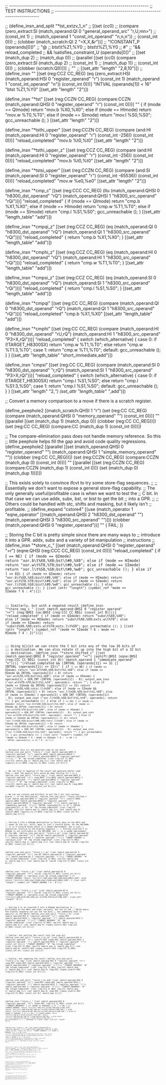 ;; ----------------------------------------------------------------------
;; TEST INSTRUCTIONS
;; ----------------------------------------------------------------------

;; (define_insn_and_split "*tst_extzv_1_n"
;;   [(set (cc0)
;; 	(compare (zero_extract:SI (match_operand:QI 0 "general_operand_src" "r,U,mn>")
;; 				  (const_int 1)
;; 				  (match_operand 1 "const_int_operand" "n,n,n"))
;; 		 (const_int 0)))
;;   (clobber (match_scratch:QI 2 "=X,X,&r"))]
;;  "!CONSTANT_P (operands[0])"
;;  "@
;;   btst\\t%Z1,%Y0
;;   btst\\t%Z1,%Y0
;;   #"
;;  "&& reload_completed
;;   && !satisfies_constraint_U (operands[0])"
;;  [(set (match_dup 2)
;;	(match_dup 0))
;;   (parallel [(set (cc0) (compare (zero_extract:SI (match_dup 2)
;;						   (const_int 1)
;;						   (match_dup 1))
;;				  (const_int 0)))
;;	      (clobber (scratch:QI))])]
;;  ""
;;  [(set_attr "length" "2,8,10")])
;;
(define_insn ""
  [(set (reg:CCZ CC_REG)
	(eq (zero_extract:HSI (match_operand:HSI 0 "register_operand" "r")
			      (const_int 1)
			      (match_operand 1 "const_int_operand" "n"))
	    (const_int 0)))]
  "INTVAL (operands[1]) < 16"
  "btst	%Z1,%Y0"
  [(set_attr "length" "2")])

(define_insn "*tst<mode>"
  [(set (reg:CCZN CC_REG)
	(compare:CCZN (match_operand:QHSI 0 "register_operand" "r")
		      (const_int 0)))]
  ""
  {
    if (<MODE>mode == QImode)
      return "mov.b	%X0,%X0";
    else if (<MODE>mode == HImode)
      return "mov.w	%T0,%T0";
    else if (<MODE>mode == SImode)
      return "mov.l	%S0,%S0";
    gcc_unreachable ();
  }
  [(set_attr "length" "2")])

(define_insn "*tsthi_upper"
  [(set (reg:CCZN CC_REG)
	(compare (and:HI (match_operand:HI 0 "register_operand" "r")
			 (const_int -256))
		 (const_int 0)))]
  "reload_completed"
  "mov.b	%t0,%t0"
  [(set_attr "length" "2")])

(define_insn "*tsthi_upper_z"
  [(set (reg:CCZ CC_REG)
	(compare (and:HI (match_operand:HI 0 "register_operand" "r")
			 (const_int -256))
		 (const_int 0)))]
  "reload_completed"
  "mov.b	%t0,%t0"
  [(set_attr "length" "2")])

(define_insn "*tstsi_upper"
  [(set (reg:CCZN CC_REG)
	(compare (and:SI (match_operand:SI 0 "register_operand" "r")
			 (const_int -65536))
		 (const_int 0)))]
  "reload_completed"
  "mov.w	%e0,%e0"
  [(set_attr "length" "2")])

(define_insn "*cmp<mode>_c"
  [(set (reg:CCC CC_REG)
	(ltu (match_operand:QHSI 0 "h8300_dst_operand" "rQ")
	     (match_operand:QHSI 1 "h8300_src_operand" "rQi")))]
  "reload_completed"
  {
    if (<MODE>mode == QImode)
      return "cmp.b	%X1,%X0";
    else if (<MODE>mode == HImode)
      return "cmp.w	%T1,%T0";
    else if (<MODE>mode == SImode)
      return "cmp.l	%S1,%S0";
    gcc_unreachable ();
  }
  [(set_attr "length_table" "add")])

(define_insn "*cmpqi_z"
  [(set (reg:CCZ CC_REG)
	(eq (match_operand:QI 0 "h8300_dst_operand" "rQ")
	    (match_operand:QI 1 "h8300_src_operand" "rQi")))]
  "reload_completed"
  { return "cmp.b	%X1,%X0"; }
  [(set_attr "length_table" "add")])

(define_insn "*cmphi_z"
  [(set (reg:CCZ CC_REG)
	(eq (match_operand:HI 0 "h8300_dst_operand" "rQ")
	    (match_operand:HI 1 "h8300_src_operand" "rQi")))]
  "reload_completed"
  { return "cmp.w	%T1,%T0"; }
  [(set_attr "length_table" "add")])

(define_insn "*cmpsi_z"
  [(set (reg:CCZ CC_REG)
	(eq (match_operand:SI 0 "h8300_dst_operand" "rQ")
	    (match_operand:SI 1 "h8300_src_operand" "rQi")))]
  "reload_completed"
  { return "cmp.l	%S1,%S0"; }
  [(set_attr "length_table" "add")])

(define_insn "*cmpqi"
  [(set (reg:CC CC_REG)
	(compare (match_operand:QI 0 "h8300_dst_operand" "rQ")
		 (match_operand:QI 1 "h8300_src_operand" "rQi")))]
  "reload_completed"
  "cmp.b	%X1,%X0"
  [(set_attr "length_table" "add")])

(define_insn "*cmphi"
  [(set (reg:CC CC_REG)
	(compare (match_operand:HI 0 "h8300_dst_operand" "rU,rQ")
		 (match_operand:HI 1 "h8300_src_operand" "P3>X,rQi")))]
  "reload_completed"
{
  switch (which_alternative)
    {
    case 0:
      if (!TARGET_H8300SX)
	return "cmp.w	%T1,%T0";
      else
	return "cmp.w	%T1:3,%T0";
    case 1:
      return "cmp.w	%T1,%T0";
    default:
      gcc_unreachable ();
      }
}
  [(set_attr "length_table" "short_immediate,add")])

(define_insn "cmpsi"
  [(set (reg:CC CC_REG)
	(compare (match_operand:SI 0 "h8300_dst_operand" "r,rQ")
		 (match_operand:SI 1 "h8300_src_operand" "P3>X,rQi")))]
  "reload_completed"
{
  switch (which_alternative)
    {
    case 0:
      if (!TARGET_H8300SX)
	return "cmp.l	%S1,%S0";
      else
	return "cmp.l	%S1:3,%S0";
    case 1:
      return "cmp.l	%S1,%S0";
    default:
      gcc_unreachable ();
    }
}
  [(set_attr "length" "2,*")
   (set_attr "length_table" "*,add")])

;; Convert a memory comparison to a move if there is a scratch register.

(define_peephole2
  [(match_scratch:QHSI 1 "r")
   (set (reg:CC CC_REG)
	(compare (match_operand:QHSI 0 "memory_operand" "")
		 (const_int 0)))]
  ""
  [(parallel [(set (match_dup 1) (match_dup 0)) (clobber (reg:CC CC_REG))])
   (set (reg:CC CC_REG) (compare:CC (match_dup 1) (const_int 0)))])

;; The compare-elimination pass does not handle memory reference.  So this
;; little peephole helps fill the gap and avoid code quality regressions.
(define_peephole2
  [(parallel [(set (match_operand:QHSI 0 "register_operand" "")
		   (match_operand:QHSI 1 "simple_memory_operand" ""))
	      (clobber (reg:CC CC_REG))])
   (set (reg:CCZN CC_REG)
	(compare:CCZN (match_dup 0) (const_int 0)))]
  ""
  [(parallel [(set (reg:CCZN CC_REG) (compare:CCZN (match_dup 1) (const_int 0)))
	      (set (match_dup 0) (match_dup 1))])])

;; This exists solely to convince ifcvt to try some store-flag sequences.
;;
;; Essentially we don't want to expose a general store-flag capability.
;; The only generally useful/profitable case is when we want to test the
;; C bit.  In that case we can use addx, subx, bst, or bist to get the bit
;; into a GPR.
;;
;; Others could be handled with stc, shifts and masking, but it likely isn't
;; profitable.
;;
(define_expand "cstore<mode>4"
  [(use (match_operator 1 "eqne_operator"
         [(match_operand:QHSI 2 "h8300_dst_operand" "")
          (match_operand:QHSI 3 "h8300_src_operand" "")]))
   (clobber (match_operand:QHSI 0 "register_operand"))]
  ""
  {
    FAIL;
  })

;; Storing the C bit is pretty simple since there are many ways to
;; introduce it into a GPR.  addx, subx and a variety of bit manipulation
;; instructions
;;
(define_insn "*store_c_<mode>"
  [(set (match_operand:QHSI 0 "register_operand" "=r")
	(eqne:QHSI (reg:CCC CC_REG) (const_int 0)))]
  "reload_completed"
  {
    if (<CODE> == NE)
      {
	if (<MODE>mode == QImode)
	  return "xor.b\t%X0,%X0\;bst\t#0,%X0";
	else if (<MODE>mode == HImode)
	  return "xor.w\t%T0,%T0\;bst\t#0,%s0";
	else if (<MODE>mode == SImode)
	  return "xor.l\t%S0,%S0\;bst\t#0,%w0";
	gcc_unreachable ();
      }
    else if (<CODE> == EQ)
      {
	if (<MODE>mode == QImode)
	  return "xor.b\t%X0,%X0\;bist\t#0,%X0";
	else if (<MODE>mode == HImode)
	  return "xor.w\t%T0,%T0\;bist\t#0,%s0";
	else if (<MODE>mode == SImode)
	  return "xor.l\t%S0,%S0\;bist\t#0,%w0";
	gcc_unreachable ();
      }
    else
      gcc_unreachable ();
  }
  [(set (attr "length") (symbol_ref "<MODE>mode == SImode ? 6 : 4"))])

;; Similarly, but with a negated result
(define_insn "*store_neg_c_<mode>"
  [(set (match_operand:QHSI 0 "register_operand" "=r")
	(neg:QHSI (ne:QHSI (reg:CCC CC_REG) (const_int 0))))]
  "reload_completed"
  {
    if (<MODE>mode == QImode)
      return "subx\t%X0,%X0";
    else if (<MODE>mode == HImode)
      return "subx\t%X0,%X0\;exts.w\t%T0";
    else if (<MODE>mode == SImode)
      return "subx\t%X0,%X0\;exts.w\t%T0\;exts.l\t%S0";
    gcc_unreachable ();
  }
  [(set
     (attr "length")
     (symbol_ref "(<MODE>mode == SImode ? 6 : <MODE>mode == HImode ? 4 : 2)"))])

;; Using b[i]st we can store the C bit into any of the low 16 bits of
;; a destination.  We can also rotate it up into the high bit of a 32 bit
;; destination.
(define_insn "*store_shifted_c<mode>"
  [(set (match_operand:QHSI 0 "register_operand" "=r")
	(ashift:QHSI (eqne:QHSI (reg:CCC CC_REG) (const_int 0))
		     (match_operand 1 "immediate_operand" "n")))]
  "(reload_completed
    && (INTVAL (operands[1]) == 31 || INTVAL (operands[1]) <= 15))"
  {
    if (<CODE> == NE)
      {
	if (<MODE>mode == QImode)
	  return "xor.b\t%X0,%X0\;bst\t%1,%X0";
	else if (<MODE>mode == HImode && INTVAL (operands[1]) < 8)
	  return "xor.w\t%T0,%T0\;bst\t%1,%X0";
	else if (<MODE>mode == HImode)
	  {
	    operands[1] = GEN_INT (INTVAL (operands[1]) - 8);
	    output_asm_insn ("xor.w\t%T0,%T0\;bst\t%1,%t0", operands);
	    return "";
	  }
	else if (<MODE>mode == SImode && INTVAL (operands[1]) == 31)
	  return "xor.l\t%S0,%S0\;rotxr.l\t%S0";
	else if (<MODE>mode == SImode && INTVAL (operands[1]) < 8)
	  return "xor.l\t%S0,%S0\;bst\t%1,%X0";
	else if (<MODE>mode == SImode)
	  {
	    operands[1] = GEN_INT (INTVAL (operands[1]) - 8);
	    output_asm_insn ("xor.l\t%S0,%S0\;bst\t%1,%t0", operands);
	    return "";
	  }
	gcc_unreachable ();
      }
    else if (<CODE> == EQ)
      {
	if (<MODE>mode == QImode)
	  return "xor.b\t%X0,%X0\;bist\t%1,%X0";
	else if (<MODE>mode == HImode && INTVAL (operands[1]) < 8)
	  return "xor.w\t%T0,%T0\;bist\t%1,%X0";
	else if (<MODE>mode == HImode)
	  {
	    operands[1] = GEN_INT (INTVAL (operands[1]) - 8);
	    output_asm_insn ("xor.w\t%T0,%T0\;bist\t%1,%t0", operands);
	    return "";
	  }
	else if (<MODE>mode == SImode && INTVAL (operands[1]) == 31)
	  return "xor.l\t%S0,%S0\;bixor\t#0,%X0\;rotxr.l\t%S0";
	else if (<MODE>mode == SImode && INTVAL (operands[1]) < 8)
	  return "xor.l\t%S0,%S0\;bist\t%1,%X0";
	else if (<MODE>mode == SImode)
	  {
	    operands[1] = GEN_INT (INTVAL (operands[1]) - 8);
	    output_asm_insn ("xor.l\t%S0,%S0\;bist\t%1,%t0", operands);
	    return "";
	  }
	gcc_unreachable ();
      }
    gcc_unreachable ();
  }
  [(set
     (attr "length")
     (symbol_ref "(<MODE>mode == QImode ? 4
		   : <MODE>mode == HImode ? 4
		   : <CODE> == NE ? 6
		   : INTVAL (operands[1]) == 31 ? 8 : 6)"))])

;; Recognize this scc and generate code we can match
(define_insn_and_split "*store_c"
  [(set (match_operand:QHSI 0 "register_operand" "=r")
	(geultu:QHSI (match_operand:QHSI2 1 "register_operand" "r")
		     (match_operand:QHSI2 2 "register_operand" "r")))]
  ""
  "#"
  "&& reload_completed"
  [(set (reg:CCC CC_REG)
	(ltu:CCC (match_dup 1) (match_dup 2)))
   (set (match_dup 0)
	(<geultu_to_c>:QHSI (reg:CCC CC_REG) (const_int 0)))])

;; We can fold in negation of the result and generate better code than
;; what the generic bits would do when testing for C == 1
(define_insn_and_split "*store_neg_c"
  [(set (match_operand:QHSI 0 "register_operand" "=r")
	(neg:QHSI
	  (ltu:QHSI (match_operand:QHSI2 1 "register_operand" "r")
		    (match_operand:QHSI2 2 "register_operand" "r"))))]
  ""
  "#"
  "&& reload_completed"
  [(set (reg:CCC CC_REG)
	(ltu:CCC (match_dup 1) (match_dup 2)))
   (set (match_dup 0)
	(neg:QHSI (ne:QHSI (reg:CCC CC_REG) (const_int 0))))])

;; We can use rotates and bst/bist to put the C bit into various places
;; in the destination.
(define_insn_and_split "*store_shifted_c"
  [(set (match_operand:QHSI 0 "register_operand" "=r")
       (ashift:QHSI (geultu:QHSI (match_operand:QHSI2 1 "register_operand" "r")
                                 (match_operand:QHSI2 2 "register_operand" "r"))
		    (match_operand 3 "immediate_operand" "n")))]
  "INTVAL (operands[3]) == 31 || INTVAL (operands[3]) <= 15"
  "#"
  "&& reload_completed"
  [(set (reg:CCC CC_REG) (ltu:CCC (match_dup 1) (match_dup 2)))
   (set (match_dup 0)
	(ashift:QHSI (<geultu_to_c>:QHSI (reg:CCC CC_REG) (const_int 0))
		     (match_dup 3)))])

;; Storing Z into a QImode destination is fairly easy on the H8/S and
;; newer as the stc; shift; mask is just 3 insns/6 bytes.  On the H8/300H
;; it is 4 insns/8 bytes which is a speed improvement, but a size
;; regression relative to the branchy sequence
;;
;; Storing inverted Z in QImode is not profitable on the H8/300H, but
;; is a speed improvement on the H8S.
(define_insn_and_split "*store_z_qi"
  [(set (match_operand:QI 0 "register_operand" "=r")
	(eq:QI (match_operand:HI 1 "register_operand" "r")
	       (match_operand:HI 2 "register_operand" "r")))]
  "TARGET_H8300S || !optimize_size"
  "#"
  "&& reload_completed"
  [(set (reg:CCZ CC_REG)
	(eq:CCZ (match_dup 1) (match_dup 2)))
   (set (match_dup 0)
	(ne:QI (reg:CCZ CC_REG) (const_int 0)))])

(define_insn_and_split "*store_z_i_qi"
  [(set (match_operand:QI 0 "register_operand" "=r")
	(ne:QI (match_operand:HI 1 "register_operand" "r")
	       (match_operand:HI 2 "register_operand" "r")))]
  "TARGET_H8300S"
  "#"
  "&& reload_completed"
  [(set (reg:CCZ CC_REG)
	(eq:CCZ (match_dup 1) (match_dup 2)))
   (set (match_dup 0)
	(eq:QI (reg:CCZ CC_REG) (const_int 0)))])

(define_insn "*store_z_qi"
  [(set (match_operand:QI 0 "register_operand" "=r")
	(ne:QI (reg:CCZ CC_REG) (const_int 0)))]
  "(TARGET_H8300S || !optimize_size) && reload_completed"
  {
    if (TARGET_H8300S)
      return "stc\tccr,%X0\;shar\t#2,%X0\;and\t#0x1,%X0";
    else
      return "stc\tccr,%X0\;shar\t%X0\;shar\t%X0\;and\t#0x1,%X0";
  }
  [(set (attr "length") (symbol_ref "TARGET_H8300S ? 6 : 8"))])

(define_insn "*store_z_i_qi"
  [(set (match_operand:QI 0 "register_operand" "=r")
	(eq:QI (reg:CCZ CC_REG) (const_int 0)))]
  "(TARGET_H8300S || !optimize_size) && reload_completed"
  "stc\tccr,%X0\;bld\t#2,%X0\;xor.w\t%T0,%T0\;bist\t#0,%X0";
  [(set_attr "length" "8")])

;; Storing Z or an inverted Z into a HImode destination is
;; profitable on the H8/S and older variants, but not on the
;; H8/SX where the branchy sequence can use the two-byte
;; mov-immediate that is specific to the H8/SX
(define_insn_and_split "*store_z_hi"
  [(set (match_operand:HSI 0 "register_operand" "=r")
	(eqne:HSI (match_operand:HSI2 1 "register_operand" "r")
		  (match_operand:HSI2 2 "register_operand" "r")))]
  "!TARGET_H8300SX"
  "#"
  "&& reload_completed"
  [(set (reg:CCZ CC_REG)
	(eq:CCZ (match_dup 1) (match_dup 2)))
   (set (match_dup 0)
	(<eqne_invert>:HSI (reg:CCZ CC_REG) (const_int 0)))])

;; Similar, but putting the result into the sign bit
(define_insn_and_split "*store_z_hi_sb"
  [(set (match_operand:HSI 0 "register_operand" "=r")
	(ashift:HSI (eqne:HSI (match_operand:HSI2 1 "register_operand" "r")
			      (match_operand:HSI2 2 "register_operand" "r"))
		     (const_int 15)))]
  "!TARGET_H8300SX"
  "#"
  "&& reload_completed"
  [(set (reg:CCZ CC_REG)
	(eq:CCZ (match_dup 1) (match_dup 2)))
   (set (match_dup 0)
	(ashift:HSI (<eqne_invert>:HSI (reg:CCZ CC_REG) (const_int 0))
		    (const_int 15)))])

;; Similar, but negating the result
(define_insn_and_split "*store_z_hi_neg"
  [(set (match_operand:HSI 0 "register_operand" "=r")
	(neg:HSI (eqne:HSI (match_operand:HSI2 1 "register_operand" "r")
			   (match_operand:HSI2 2 "register_operand" "r"))))]
  "!TARGET_H8300SX"
  "#"
  "&& reload_completed"
  [(set (reg:CCZ CC_REG)
	(eq:CCZ (match_dup 1) (match_dup 2)))
   (set (match_dup 0)
	(neg:HSI (<eqne_invert>:HSI (reg:CCZ CC_REG) (const_int 0))))])

(define_insn_and_split "*store_z_hi_and"
  [(set (match_operand:HSI 0 "register_operand" "=r")
	(and:HSI (eqne:HSI (match_operand:HSI2 1 "register_operand" "r")
			   (match_operand:HSI2 2 "register_operand" "r"))
		 (match_operand:HSI 3 "register_operand" "r")))]
  "!TARGET_H8300SX"
  "#"
  "&& reload_completed"
  [(set (reg:CCZ CC_REG)
	(eq:CCZ (match_dup 1) (match_dup 2)))
   (set (match_dup 0)
	(and:HSI (<eqne_invert>:HSI (reg:CCZ CC_REG) (const_int 0))
		 (match_dup 3)))])

(define_insn "*store_z_<mode>"
  [(set (match_operand:HSI 0 "register_operand" "=r")
	(eqne:HSI (reg:CCZ CC_REG) (const_int 0)))]
  "!TARGET_H8300SX"
  {
    if (<MODE>mode == HImode)
      {
	if (<CODE> == NE)
	  {
	    if (TARGET_H8300S)
	      return "stc\tccr,%X0\;shlr.b\t#2,%X0\;and.w\t#1,%T0";
	    return "stc\tccr,%X0\;bld\t#2,%X0\;xor.w\t%T0,%T0\;bst\t#0,%X0";
	  }
	else
	  return "stc\tccr,%X0\;bld\t#2,%X0\;xor.w\t%T0,%T0\;bist\t#0,%X0";
      }
    else if (<MODE>mode == SImode)
      {
	if (<CODE> == NE)
	  {
	    if (TARGET_H8300S)
	      return "stc\tccr,%X0\;shlr.b\t#2,%X0\;and.l\t#1,%S0";
	    return "stc\tccr,%X0\;bld\t#2,%X0\;xor.l\t%S0,%S0\;bst\t#0,%X0";
	  }
	else
	  return "stc\tccr,%X0\;bld\t#2,%X0\;xor.l\t%S0,%S0\;bist\t#0,%X0";
      }
    gcc_unreachable ();
  }
;; XXXSImode is 2 bytes longer
  [(set_attr "length" "8")])

(define_insn "*store_z_<mode>_sb"
  [(set (match_operand:HSI 0 "register_operand" "=r")
	(ashift:HSI (eqne:HSI (reg:CCZ CC_REG) (const_int 0))
		    (const_int 15)))]
  "!TARGET_H8300SX"
  {
    if (<MODE>mode == HImode)
      {
	if (<CODE> == NE)
	  return "stc\tccr,%X0\;bld\t#2,%X0\;xor.w\t%T0,%T0\;bst\t#7,%t0";
	else
	  return "stc\tccr,%X0\;bld\t#2,%X0\;xor.w\t%T0,%T0\;bist\t#7,%t0";
      }
    else if (<MODE>mode == SImode)
      {
	if (<CODE> == NE)
	  return "stc\tccr,%X0\;bld\t#2,%X0\;xor.l\t%T0,%T0\;rotxr.l\t%S0";
	else
	  return "stc\tccr,%X0\;bild\t#2,%X0\;xor.l\t%T0,%T0\;rotxr.l\t%S0";
      }
    gcc_unreachable ();
  }
  ;; XXX SImode is larger
  [(set_attr "length" "8")])

(define_insn "*store_z_<mode>_neg"
  [(set (match_operand:HSI 0 "register_operand" "=r")
	(neg:HSI (eqne:HSI (reg:CCZ CC_REG) (const_int 0))))]
  "!TARGET_H8300SX"
  {
    if (<MODE>mode == HImode)
      {
	if (<CODE> == NE)
	  return "stc\tccr,%X0\;bld\t#2,%X0\;subx.b\t%X0,%X0\;exts.w\t%T0";
	else
	  return "stc\tccr,%X0\;bild\t#2,%X0\;subx.b\t%X0,%X0\;exts.w\t%T0";
      }
    else if (<MODE>mode == SImode)
      {
	if (<CODE> == NE)
	  return "stc\tccr,%X0\;bld\t#2,%X0\;subx.b\t%X0,%X0\;exts.w\t%T0\;exts.l\t%S0";
	else
	  return "stc\tccr,%X0\;bild\t#2,%X0\;subx.b\t%X0,%X0\;exts.w\t%T0\;exts.l\t%S0";
      }
    gcc_unreachable ();
  }
  ;; XXX simode is an instruction longer
  [(set_attr "length" "8")])

(define_insn "*store_z_<mode>_and"
  [(set (match_operand:HSI 0 "register_operand" "=r")
	(and:HSI (eqne:HSI (reg:CCZ CC_REG) (const_int 0))
		 (match_operand:HSI 1 "register_operand" "r")))]
  "!TARGET_H8300SX"
  {
    if (<MODE>mode == HImode)
      {
	if (<CODE> == NE)
	  return "bld\t#0,%X1\;stc\tccr,%X0\;band\t#2,%X0\;xor.w\t%T0,%T0\;bst\t#0,%X0";
	else
	  return "bild\t#0,%X1\;stc\tccr,%X0\;band\t#2,%X0\;xor.w\t%T0,%T0\;bist\t#0,X0";
      }
    else if (<MODE>mode == SImode)
      {
	if (<CODE> == NE)
	  return "bld\t#0,%X1\;stc\tccr,%X0\;band\t#2,%X0\;xor.l\t%S0,%S0\;bst\t#0,%X0";
	else
	  return "bild\t#0,%X1\;stc\tccr,%X0\;band\t#2,%X0\;xor.l\t%S0,%S0\;bist\t#0,X0";
      }
    gcc_unreachable ();
  }
  ;; XXX simode is an instruction longer
  [(set_attr "length" "8")])

;; We can test the upper byte of a HImode register and the upper word
;; of a SImode register

;; We can test the upper byte of a HImode register and the upper word
;; of a SImode register
(define_insn_and_split "*store_z"
  [(set (match_operand:HI 0 "register_operand" "=r")
	(eqne:HI (and:HI (match_operand:HI 1 "register_operand" "r")
			 (const_int -256))
		 (const_int 0)))]
  "!TARGET_H8300SX"
  "#"
  "&& reload_completed"
  [(set (reg:CCZ CC_REG)
	(compare (and:HI (match_dup 1) (const_int -256))
		 (const_int 0)))
   (set (match_dup 0)
	(<eqne_invert>:HI (reg:CCZ CC_REG) (const_int 0)))])
